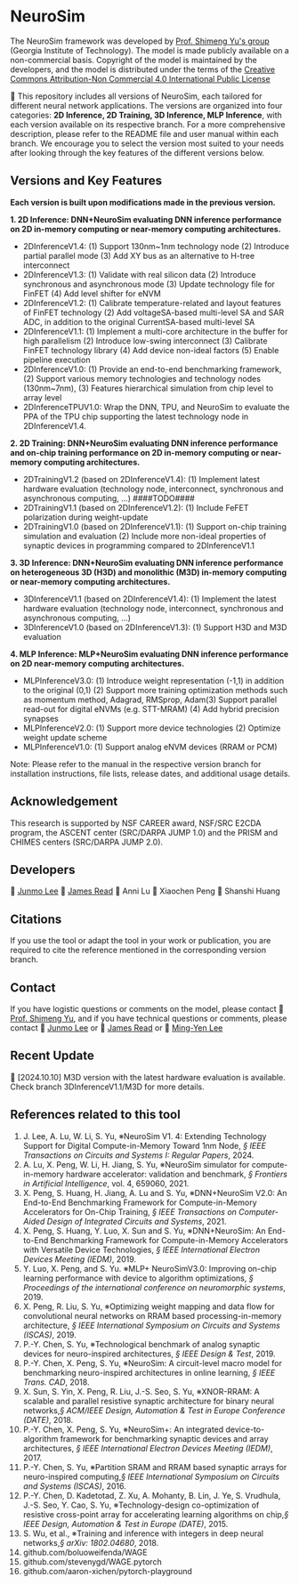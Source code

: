 # NeuroSim

The NeuroSim framework was developed by [Prof. Shimeng Yu's group](https://shimeng.ece.gatech.edu/) (Georgia Institute of Technology). The model is made publicly available on a non-commercial basis. Copyright of the model is maintained by the developers, and the model is distributed under the terms of the [Creative Commons Attribution-Non Commercial 4.0 International Public License](http://creativecommons.org/licenses/by-nc/4.0/legalcode)

:star2: This repository includes all versions of NeuroSim, each tailored for different neural network applications. The versions are organized into four categories: **2D Inference, 2D Training, 3D Inference, MLP Inference**, with each version available on its respective branch. For a more comprehensive description, please refer to the README file and user manual within each branch. We encourage you to select the version most suited to your needs after looking through the key features of the different versions below.

## Versions and Key Features
**Each version is built upon modifications made in the previous version.**

**1. 2D Inference: DNN+NeuroSim evaluating DNN inference performance on 2D in-memory computing or near-memory computing architectures.**
+ 2DInferenceV1.4: (1) Support 130nm~1nm technology node (2) Introduce partial parallel mode (3) Add XY bus as an alternative to H-tree interconnect
+ 2DInferenceV1.3: (1) Validate with real silicon data (2) Introduce synchronous and asynchronous mode (3) Update technology file for FinFET (4) Add level shifter for eNVM
+ 2DInferenceV1.2: (1) Calibrate temperature-related and layout features of FinFET technology (2) Add voltageSA-based multi-level SA and SAR ADC, in addition to the original CurrentSA-based multi-level SA
+ 2DInferenceV1.1: (1) Implement a multi-core architecture in the buffer for high parallelism (2) Introduce low-swing interconnect (3) Calibrate FinFET technology library (4) Add device non-ideal factors (5) Enable pipeline execution
+ 2DInferenceV1.0: (1) Provide an end-to-end benchmarking framework, (2) Support various memory technologies and technology nodes (130nm~7nm), (3) Features hierarchical simulation from chip level to array level
+ 2DInferenceTPUV1.0: Wrap the DNN, TPU, and NeuroSim to evaluate the PPA of the TPU chip supporting the latest technology node in 2DInferenceV1.4.

**2. 2D Training: DNN+NeuroSim evaluating DNN inference performance and on-chip training performance on 2D in-memory computing or near-memory computing architectures.**
+ 2DTrainingV1.2 (based on 2DInferenceV1.4): (1) Implement latest hardware evaluation (technology node, interconnect, synchronous and asynchronous computing, ...) ####TODO####
+ 2DTrainingV1.1 (based on 2DInferenceV1.2): (1) Include FeFET polarization during weight-update
+ 2DTrainingV1.0 (based on 2DInferenceV1.1): (1) Support on-chip training simulation and evaluation (2) Include more non-ideal properties of synaptic devices in programming compared to 2DInferenceV1.1

**3. 3D Inference: DNN+NeuroSim evaluating DNN inference performance on heterogeneous 3D (H3D) and monolithic (M3D) in-memory computing or near-memory computing architectures.**
+ 3DInferenceV1.1 (based on 2DInferenceV1.4): (1) Implement the latest hardware evaluation (technology node, interconnect, synchronous and asynchronous computing, ...)
+ 3DInferenceV1.0 (based on 2DInferenceV1.3): (1) Support H3D and M3D evaluation

**4. MLP Inference: MLP+NeuroSim evaluating DNN inference performance on 2D near-memory computing architectures.**
+ MLPInferenceV3.0: (1) Introduce weight representation (-1,1) in addition to the original (0,1) (2) Support more training optimization methods such as momentum method, Adagrad, RMSprop, Adam(3) Support parallel read-out for digital eNVMs (e.g. STT-MRAM) (4) Add hybrid precision synapses
+ MLPInferenceV2.0: (1) Support more device technologies (2) Optimize weight update scheme
+ MLPInferenceV1.0: (1) Support analog eNVM devices (RRAM or PCM)

Note: Please refer to the manual in the respective version branch for installation instructions, file lists, release dates, and additional usage details.

## Acknowledgement
This research is supported by NSF CAREER award, NSF/SRC E2CDA program, the ASCENT center (SRC/DARPA JUMP 1.0) and the PRISM and CHIMES centers (SRC/DARPA JUMP 2.0).

## Developers
:two_men_holding_hands: [Junmo Lee](mailto:junmolee@gatech.edu) :two_men_holding_hands: [James Read](mailto:jread6@gatech.edu) :couple: Anni Lu :two_women_holding_hands: Xiaochen Peng :two_women_holding_hands: Shanshi Huang

## Citations
If you use the tool or adapt the tool in your work or publication, you are required to cite the reference mentioned in the corresponding version branch.

## Contact
If you have logistic questions or comments on the model, please contact :man: [Prof. Shimeng Yu](mailto:shimeng.yu@ece.gatech.edu), and if you have technical questions or comments, please contact :man: [Junmo Lee](mailto:junmolee@gatech.edu) or :man: [James Read](mailto:jread6@gatech.edu) or :man: [Ming-Yen Lee](mailto:mlee838@gatech.edu)

## Recent Update
:star2: [2024.10.10] M3D version with the latest hardware evaluation is available. Check branch 3DInferenceV1.1/M3D for more details.

## References related to this tool
1. J. Lee, A. Lu, W. Li, S. Yu, ※NeuroSim V1. 4: Extending Technology Support for Digital Compute-in-Memory Toward 1nm Node, *§ IEEE Transactions on Circuits and Systems I: Regular Papers*, 2024.
2. A. Lu, X. Peng, W. Li, H. Jiang, S. Yu, ※NeuroSim simulator for compute-in-memory hardware accelerator: validation and benchmark, *§ Frontiers in Artificial Intelligence*, vol. 4, 659060, 2021.
3. X. Peng, S. Huang, H. Jiang, A. Lu and S. Yu, ※DNN+NeuroSim V2.0: An End-to-End Benchmarking Framework for Compute-in-Memory Accelerators for On-Chip Training, *§ IEEE Transactions on Computer-Aided Design of Integrated Circuits and Systems*, 2021.
4. X. Peng, S. Huang, Y. Luo, X. Sun and S. Yu, ※DNN+NeuroSim: An End-to-End Benchmarking Framework for Compute-in-Memory Accelerators with Versatile Device Technologies, *§ IEEE International Electron Devices Meeting (IEDM)*, 2019.
5. Y. Luo, X. Peng, and S. Yu. ※MLP+ NeuroSimV3.0: Improving on-chip learning performance with device to algorithm optimizations, *§ Proceedings of the international conference on neuromorphic systems*, 2019.
6. X. Peng, R. Liu, S. Yu, ※Optimizing weight mapping and data flow for convolutional neural networks on RRAM based processing-in-memory architecture, *§ IEEE International Symposium on Circuits and Systems (ISCAS)*, 2019.
7. P.-Y. Chen, S. Yu, ※Technological benchmark of analog synaptic devices for neuro-inspired architectures, *§ IEEE Design & Test*, 2019.
8. P.-Y. Chen, X. Peng, S. Yu, ※NeuroSim: A circuit-level macro model for benchmarking neuro-inspired architectures in online learning, *§ IEEE Trans. CAD*, 2018.
9. X. Sun, S. Yin, X. Peng, R. Liu, J.-S. Seo, S. Yu, ※XNOR-RRAM: A scalable and parallel resistive synaptic architecture for binary neural networks,*§ ACM/IEEE Design, Automation & Test in Europe Conference (DATE)*, 2018.
10. P.-Y. Chen, X. Peng, S. Yu, ※NeuroSim+: An integrated device-to-algorithm framework for benchmarking synaptic devices and array architectures, *§ IEEE International Electron Devices Meeting (IEDM)*, 2017.
11. P.-Y. Chen, S. Yu, ※Partition SRAM and RRAM based synaptic arrays for neuro-inspired computing,*§ IEEE International Symposium on Circuits and Systems (ISCAS)*, 2016.
12. P.-Y. Chen, D. Kadetotad, Z. Xu, A. Mohanty, B. Lin, J. Ye, S. Vrudhula, J.-S. Seo, Y. Cao, S. Yu, ※Technology-design co-optimization of resistive cross-point array for accelerating learning algorithms on chip,*§ IEEE Design, Automation & Test in Europe (DATE)*, 2015.
13. S. Wu, et al., ※Training and inference with integers in deep neural networks,*§ arXiv: 1802.04680*, 2018.
14. github.com/boluoweifenda/WAGE
15. github.com/stevenygd/WAGE.pytorch
16. github.com/aaron-xichen/pytorch-playground
